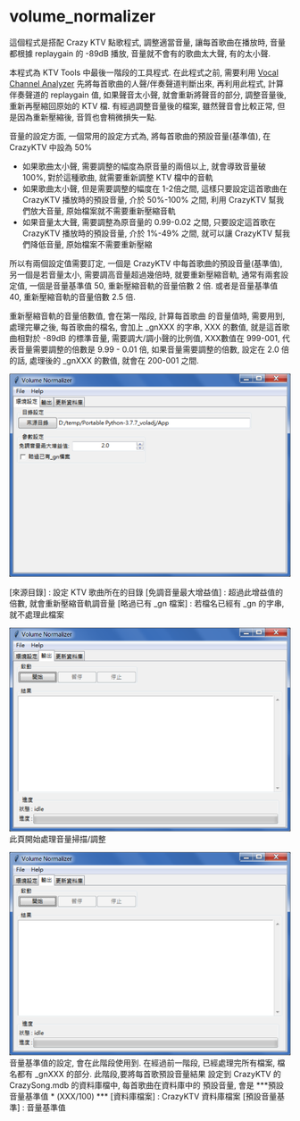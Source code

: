 # volume_normalizer

這個程式是搭配 Crazy KTV 點歌程式, 調整適當音量, 讓每首歌曲在播放時,
音量都根據 replaygain 的 -89dB 播放, 音量就不會有的歌曲太大聲, 有的太小聲.

本程式為 KTV Tools 中最後一階段的工具程式. 在此程式之前,
需要利用 [Vocal Channel Analyzer](https://github.com/KTVTools/Vocal-Channel-Analyzer)
先將每首歌曲的人聲/伴奏聲道判斷出來, 再利用此程式,
計算伴奏聲道的 replaygain 值, 如果聲音太小聲,
就會重新將聲音的部分, 調整音量後, 重新再壓縮回原始的 KTV 檔.
有經過調整音量後的檔案, 雖然聲音會比較正常, 但是因為重新壓縮後,
音質也會稍微損失一點.

音量的設定方面, 一個常用的設定方式為, 將每首歌曲的預設音量(基準值),
在 CrazyKTV 中設為 50%
- 如果歌曲太小聲, 需要調整的幅度為原音量的兩倍以上,
  就會導致音量破 100%, 對於這種歌曲, 就需要重新調整
  KTV 檔中的音軌
- 如果歌曲太小聲, 但是需要調整的幅度在 1-2倍之間,
  這樣只要設定這首歌曲在 CrazyKTV 播放時的預設音量,
  介於 50%-100% 之間, 利用 CrazyKTV 幫我們放大音量,
  原始檔案就不需要重新壓縮音軌
- 如果音量太大聲, 需要調整為原音量的 0.99-0.02 之間,
  只要設定這首歌在 CrazyKTV 播放時的預設音量,
  介於 1%-49% 之間, 就可以讓 CrazyKTV 幫我們降低音量,
  原始檔案不需要重新壓縮
  
所以有兩個設定值需要訂定,
一個是 CrazyKTV 中每首歌曲的預設音量(基準值), 
另一個是若音量太小, 需要調高音量超過幾倍時, 就要重新壓縮音軌,
通常有兩套設定值, 一個是音量基準值 50, 重新壓縮音軌的音量倍數 2 倍.
或者是音量基準值 40, 重新壓縮音軌的音量倍數 2.5 倍.

重新壓縮音軌的音量倍數值, 會在第一階段, 計算每首歌曲
的音量值時, 需要用到, 處理完畢之後, 每首歌曲的檔名,
會加上 _gnXXX 的字串, XXX 的數值, 就是這首歌曲相對於
-89dB 的標準音量, 需要調大/調小聲的比例值, XXX數值在 999-001,
代表音量需要調整的倍數是 9.99 - 0.01 倍,
如果音量需要調整的倍數, 設定在 2.0 倍的話,
處理後的 _gnXXX 的數值, 就會在 200-001 之間.

![image](https://github.com/KTVTools/volume_normalizer/blob/main/screenshot1.png)

[來源目錄] : 設定 KTV 歌曲所在的目錄
[免調音量最大增益值] : 超過此增益值的倍數, 就會重新壓縮音軌調音量
[略過已有 _gn 檔案] : 若檔名已經有 _gn 的字串, 就不處理此檔案

![image](https://github.com/KTVTools/volume_normalizer/blob/main/screenshot2.png)
此頁開始處理音量掃描/調整

![image](https://github.com/KTVTools/volume_normalizer/blob/main/screenshot3.png)
音量基準值的設定, 會在此階段使用到. 在經過前一階段,
已經處理完所有檔案, 檔名都有 _gnXXX 的部分. 此階段,要將每首歌預設音量結果
設定到  CrazyKTV 的 CrazySong.mdb 的資料庫檔中, 每首歌曲在資料庫中的
預設音量, 會是  ***預設音量基準值 * (XXX/100) ***
[資料庫檔案] : CrazyKTV 資料庫檔案
[預設音量基準] : 音量基準值


